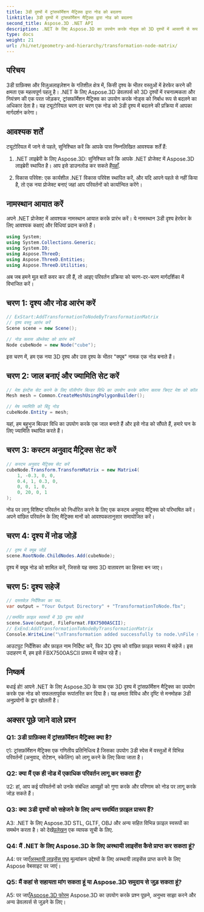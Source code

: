 ```yaml
---
title: 3डी दृश्यों में ट्रांसफॉर्मेशन मैट्रिक्स द्वारा नोड को बदलना
linktitle: 3डी दृश्यों में ट्रांसफॉर्मेशन मैट्रिक्स द्वारा नोड को बदलना
second_title: Aspose.3D .NET API
description: .NET के लिए Aspose.3D का उपयोग करके नोड्स को 3D दृश्यों में आसानी से रूपांतरित करें। ट्यूटोरियल के साथ चरण-दर-चरण नोड परिवर्तन सीखें।
type: docs
weight: 21
url: /hi/net/geometry-and-hierarchy/transformation-node-matrix/
---
```

## परिचय

3डी ग्राफ़िक्स और विज़ुअलाइज़ेशन के गतिशील क्षेत्र में, किसी दृश्य के भीतर वस्तुओं में हेरफेर करने की क्षमता एक महत्वपूर्ण पहलू है। .NET के लिए Aspose.3D डेवलपर्स को 3D दृश्यों में रचनात्मकता और नियंत्रण की एक परत जोड़कर, ट्रांसफॉर्मेशन मैट्रिक्स का उपयोग करके नोड्स को निर्बाध रूप से बदलने का अधिकार देता है। यह ट्यूटोरियल चरण दर चरण एक नोड को 3डी दृश्य में बदलने की प्रक्रिया में आपका मार्गदर्शन करेगा।

## आवश्यक शर्तें

ट्यूटोरियल में जाने से पहले, सुनिश्चित करें कि आपके पास निम्नलिखित आवश्यक शर्तें हैं:

1.  .NET लाइब्रेरी के लिए Aspose.3D: सुनिश्चित करें कि आपके .NET प्रोजेक्ट में Aspose.3D लाइब्रेरी स्थापित है। आप इसे डाउनलोड कर सकते हैं[यहाँ](https://releases.aspose.com/3d/net/).

2. विकास परिवेश: एक कार्यशील .NET विकास परिवेश स्थापित करें, और यदि आपने पहले से नहीं किया है, तो एक नया प्रोजेक्ट बनाएं जहां आप परिवर्तनों को कार्यान्वित करेंगे।

## नामस्थान आयात करें

अपने .NET प्रोजेक्ट में आवश्यक नामस्थान आयात करके प्रारंभ करें। ये नामस्थान 3डी दृश्य हेरफेर के लिए आवश्यक कक्षाएं और विधियां प्रदान करते हैं।

```csharp
using System;
using System.Collections.Generic;
using System.IO;
using Aspose.ThreeD;
using Aspose.ThreeD.Entities;
using Aspose.ThreeD.Utilities;
```

अब जब हमने मूल बातें कवर कर ली हैं, तो आइए परिवर्तन प्रक्रिया को चरण-दर-चरण मार्गदर्शिका में विभाजित करें।

## चरण 1: दृश्य और नोड आरंभ करें

```csharp
// ExStart:AddTransformationToNodeByTransformationMatrix
// दृश्य वस्तु आरंभ करें
Scene scene = new Scene();

// नोड क्लास ऑब्जेक्ट को प्रारंभ करें
Node cubeNode = new Node("cube");
```

इस चरण में, हम एक नया 3D दृश्य और उस दृश्य के भीतर "क्यूब" नामक एक नोड बनाते हैं।

## चरण 2: जाल बनाएं और ज्यामिति सेट करें

```csharp
// मेश इंस्टेंस सेट करने के लिए पॉलीगॉन बिल्डर विधि का उपयोग करके कॉमन क्लास क्रिएट मेश को कॉल करें
Mesh mesh = Common.CreateMeshUsingPolygonBuilder(); 

// मेष ज्यामिति को बिंदु नोड
cubeNode.Entity = mesh;
```

यहां, हम बहुभुज बिल्डर विधि का उपयोग करके एक जाल बनाते हैं और इसे नोड को सौंपते हैं, हमारे घन के लिए ज्यामिति स्थापित करते हैं।

## चरण 3: कस्टम अनुवाद मैट्रिक्स सेट करें

```csharp
// कस्टम अनुवाद मैट्रिक्स सेट करें
cubeNode.Transform.TransformMatrix = new Matrix4(
    1, -0.3, 0, 0,
    0.4, 1, 0.3, 0,
    0, 0, 1, 0,
    0, 20, 0, 1
);        
```

नोड पर लागू विशिष्ट परिवर्तन को निर्धारित करने के लिए एक कस्टम अनुवाद मैट्रिक्स को परिभाषित करें। अपने वांछित परिवर्तन के लिए मैट्रिक्स मानों को आवश्यकतानुसार समायोजित करें।

## चरण 4: दृश्य में नोड जोड़ें

```csharp
// दृश्य में क्यूब जोड़ें
scene.RootNode.ChildNodes.Add(cubeNode);            
```

दृश्य में क्यूब नोड को शामिल करें, जिससे यह समग्र 3D वातावरण का हिस्सा बन जाए।

## चरण 5: दृश्य सहेजें

```csharp
// दस्तावेज़ निर्देशिका का पथ.
var output = "Your Output Directory" + "TransformationToNode.fbx";

//समर्थित फ़ाइल स्वरूपों में 3D दृश्य सहेजें
scene.Save(output, FileFormat.FBX7500ASCII);
// ExEnd:AddTransformationToNodeByTransformationMatrix
Console.WriteLine("\nTransformation added successfully to node.\nFile saved at " + output);
```

आउटपुट निर्देशिका और फ़ाइल नाम निर्दिष्ट करें, फिर 3D दृश्य को वांछित फ़ाइल स्वरूप में सहेजें। इस उदाहरण में, हम इसे FBX7500ASCII प्रारूप में सहेज रहे हैं।

## निष्कर्ष

बधाई हो! आपने .NET के लिए Aspose.3D के साथ एक 3D दृश्य में ट्रांसफ़ॉर्मेशन मैट्रिक्स का उपयोग करके एक नोड को सफलतापूर्वक रूपांतरित कर दिया है। यह क्षमता विविध और दृष्टि से मनमोहक 3डी अनुप्रयोगों के द्वार खोलती है।

## अक्सर पूछे जाने वाले प्रश्न

### Q1: 3डी ग्राफ़िक्स में ट्रांसफ़ॉर्मेशन मैट्रिक्स क्या है?

ए1: ट्रांसफ़ॉर्मेशन मैट्रिक्स एक गणितीय प्रतिनिधित्व है जिसका उपयोग 3डी स्पेस में वस्तुओं में विभिन्न परिवर्तनों (अनुवाद, रोटेशन, स्केलिंग) को लागू करने के लिए किया जाता है।

### Q2: क्या मैं एक ही नोड में एकाधिक परिवर्तन लागू कर सकता हूँ?

उ2: हां, आप कई परिवर्तनों को उनके संबंधित आव्यूहों को गुणा करके और परिणाम को नोड पर लागू करके जोड़ सकते हैं।

### Q3: क्या 3डी दृश्यों को सहेजने के लिए अन्य समर्थित फ़ाइल प्रारूप हैं?

 A3: .NET के लिए Aspose.3D STL, GLTF, OBJ और अन्य सहित विभिन्न फ़ाइल स्वरूपों का समर्थन करता है। को देखें[प्रलेखन](https://reference.aspose.com/3d/net/) एक व्यापक सूची के लिए.

### Q4: मैं .NET के लिए Aspose.3D के लिए अस्थायी लाइसेंस कैसे प्राप्त कर सकता हूं?

 A4: पर जाएँ[अस्थायी लाइसेंस पृष्ठ](https://purchase.aspose.com/temporary-license/) मूल्यांकन उद्देश्यों के लिए अस्थायी लाइसेंस प्राप्त करने के लिए Aspose वेबसाइट पर जाएं।

### Q5: मैं कहां से सहायता मांग सकता हूं या Aspose.3D समुदाय से जुड़ सकता हूं?

A5: पर जाएँ[Aspose.3D फोरम](https://forum.aspose.com/c/3d/18) Aspose.3D का उपयोग करके प्रश्न पूछने, अनुभव साझा करने और अन्य डेवलपर्स से जुड़ने के लिए।
